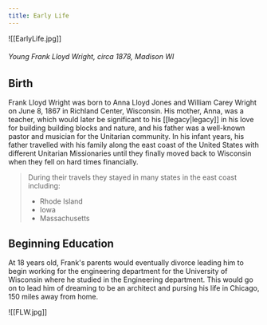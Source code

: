```yaml
---
title: Early Life
---
```

![[EarlyLife.jpg]]
###### Young Frank Lloyd Wright, circa 1878, Madison WI


## Birth
Frank Lloyd Wright was born to Anna Lloyd Jones and William Carey Wright on June 8, 1867 in Richland Center, Wisconsin.  His mother, Anna, was a teacher, which would later be significant to his [[legacy|legacy]] in his love for building building blocks and nature, and his father was a well-known pastor and musician for the Unitarian community.  In his infant years, his father travelled with his family along the east coast of the United States with different Unitarian Missionaries until they finally moved back to Wisconsin when they fell on hard times financially. 
> During their travels they stayed in many states in the east coast including:
> * Rhode Island
> * Iowa
> * Massachusetts

## Beginning Education
At 18 years old, Frank's parents would eventually divorce leading him to begin working for the engineering department for the University of Wisconsin where he studied in the Engineering department. This would go on to lead him of dreaming to be an architect and pursing his life in Chicago, 150 miles away from home.

![[FLW.jpg]]